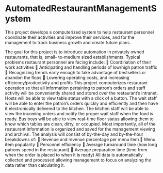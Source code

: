 # AutomatedRestaurantManagementSystem
This project develops a computerized system to help restaurant personnel coordinate their activities and improve their services, and for the management to track business growth and create future plans.


The goal for this project is to introduce automation in privately owned restaurants, that is, small-
to-medium sized establishments. Typical problems restaurant personnel are facing include:
 Coordination of their work activities
 Anticipating and handling periods of low/high patron traffic
 Recognizing trends early enough to take advantage of bestsellers or abandon the flops
 Lowering operating costs, and increasing efficiency/productivity and profits
This project computerizes restaurant operation so that all information pertaining to patron’s
orders and staff activity will be conveniently shared and stored over the restaurant’s intranet.
Hosts will be able to view table status with a click of a button. The wait staff will be able to enter
the patron’s orders quickly and efficiently and then have it electronically delivered to the
kitchen. The kitchen staff will be able to view the incoming orders and notify the proper wait
staff when the food is ready. Bus boys will be able to view real-time floor status allowing them
to know which tables are clean, dirty, or occupied.
Most importantly, all of the restaurant information is organized and saved for the management
viewing and archival. The analysis will consist of by-the-day and by-the-hour breakdowns of:
 Revenue and revenue percentage per menu item
 Menu item popularity
 Personnel efficiency
 Average turnaround time (how long patrons spend in the restaurant)
 Average preparation time (time from when the order is placed to when it is ready)
All data is automatically collected and processed allowing management to focus on analyzing the
data rather than calculating it.
